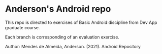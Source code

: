 Anderson's Android repo
====

This repo is directed to exercises of Basic Android discipline from Dev App graduate course.

Each branch is corresponding of an evaluation exercise.

Author: Mendes de Almeida, Anderson. (2021). Android Repository
